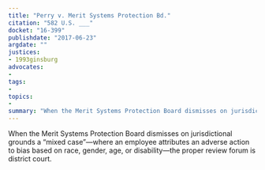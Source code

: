 ```yaml
---
title: "Perry v. Merit Systems Protection Bd."
citation: "582 U.S. ___"
docket: "16-399"
publishdate: "2017-06-23"
argdate: ""
justices:
- 1993ginsburg
advocates:
- 
tags:
- 
topics:
- 
summary: "When the Merit Systems Protection Board dismisses on jurisdictional grounds a “mixed case”—where an employee attributes an adverse action to bias based on race, gender, age, or disability—the proper review forum is district court."
---
```

When the Merit Systems Protection Board dismisses on jurisdictional grounds a “mixed case”—where an employee attributes an adverse action to bias based on race, gender, age, or disability—the proper review forum is district court.

